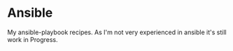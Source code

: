 # Ansible
My ansible-playbook recipes.
As I'm not very experienced in ansible it's still work in Progress.
